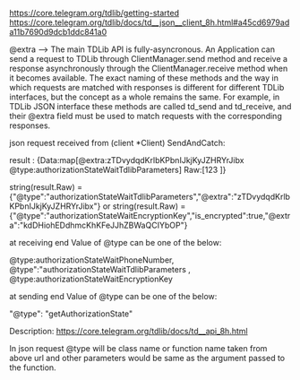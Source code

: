 https://core.telegram.org/tdlib/getting-started
https://core.telegram.org/tdlib/docs/td__json__client_8h.html#a45cd6979ada11b7690d9dcb1ddc841a0

@extra --> The main TDLib API is fully-asyncronous. An Application can send a request to 
TDLib through ClientManager.send method and receive a response asynchronously through the 
ClientManager.receive method when it becomes available. The exact naming of these methods 
and the way in which requests are matched with responses is different for different TDLib interfaces, 
but the concept as a whole remains the same. For example, in TDLib JSON interface these methods are 
called td_send and td_receive, and their @extra field must be used to match requests with the corresponding responses.


json request received from (client *Client) SendAndCatch:

result : {Data:map[@extra:zTDvydqdKrlbKPbnIJkjKyJZHRYrJibx @type:authorizationStateWaitTdlibParameters] Raw:[123 ]}

string(result.Raw) = {"@type":"authorizationStateWaitTdlibParameters","@extra":"zTDvydqdKrlbKPbnIJkjKyJZHRYrJibx"}
or 
string(result.Raw) = {"@type":"authorizationStateWaitEncryptionKey","is_encrypted":true,"@extra":"kdDHiohEDdhmcKhKFeJJhZBWaQCIYbOP"}


at receiving end Value of @type can be one of the below:

@type:authorizationStateWaitPhoneNumber, @type":"authorizationStateWaitTdlibParameters , @type:authorizationStateWaitEncryptionKey


at sending end Value of @type can be one of the below:

"@type": "getAuthorizationState"



Description:
https://core.telegram.org/tdlib/docs/td__api_8h.html

In json request @type will be class name or function name taken from above url and 
other parameters would be same as the argument passed to the function.